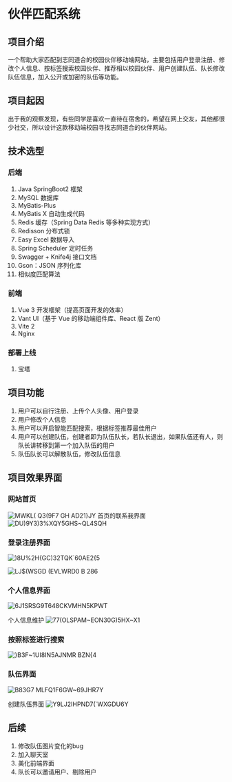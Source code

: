 # 伙伴匹配系统

## 项目介绍
一个帮助大家匹配到志同道合的校园伙伴移动端网站，主要包括用户登录注册、修改个人信息、按标签搜索校园伙伴、推荐相以校园伙伴、用户创建队伍、队长修改队伍信息，加入公开或加密的队伍等功能。
## 项目起因
出于我的观察发现，有些同学是喜欢一直待在宿舍的，希望在网上交友，其他都很少社交，所以设计这款移动端校园寻找志同道合的伙伴网站。

## 技术选型

### 后端
1. Java SpringBoot2 框架
2. MySQL 数据库
3. MyBatis-Plus
4. MyBatis X 自动生成代码
5. Redis 缓存（Spring Data Redis 等多种实现方式）
6. Redisson 分布式锁
7. Easy Excel 数据导入
8. Spring Scheduler 定时任务
9. Swagger + Knife4j 接口文档
10. Gson：JSON 序列化库
11. 相似度匹配算法

### 前端
1. Vue 3 开发框架（提高页面开发的效率）
2. Vant UI（基于 Vue 的移动端组件库、React 版 Zent）
3. Vite 2
4. Nginx

### 部署上线
1. 宝塔

## 项目功能
1. 用户可以自行注册、上传个人头像、用户登录
2. 用户修改个人信息
3. 用户可以开启智能匹配搜索，根据标签推荐最佳用户
4. 用户可以创建队伍，创建者即为队伍队长，若队长退出，如果队伍还有人，则队长讲转移到第一个加入队伍的用户
5. 队伍队长可以解散队伍，修改队伍信息

## 项目效果界面

### 网站首页
![MWKL( Q3(9F7 GH AD21}JY](https://github.com/kongshier/Partner-Backend/assets/94662685/42f743dd-2432-414c-89e9-7b60830622f4)
首页的联系我界面
![DU)9Y3)3%XQY5GHS~QL4SQH](https://github.com/kongshier/Partner-Backend/assets/94662685/8dde7004-b50c-4e38-a75b-764192a9c6c0)


### 登录注册界面
![)8U%2H{GC)32TQK`60AE2{5](https://github.com/kongshier/Partner-Backend/assets/94662685/e92f121b-5707-400b-ab52-c0813da3821f)

![LJ$(WSGD (EVLWRD0 B 286](https://github.com/kongshier/Partner-Backend/assets/94662685/19acc70b-7619-47c0-8859-8ec3b1effd10)


### 个人信息界面
![6J1SRSG9T648CKVMHN5KPWT](https://github.com/kongshier/Partner-Backend/assets/94662685/b86164c4-418e-47ae-8332-9363727d6bdc)

个人信息维护
![77(OLSPAM~EON30G)5HX~X1](https://github.com/kongshier/Partner-Backend/assets/94662685/8810db4b-2559-4c2e-9959-4da22e735d2d)

### 按照标签进行搜索
![}B3F~1UI8IN5AJNMR BZN{4](https://github.com/kongshier/Partner-Backend/assets/94662685/44c00d41-49f5-437b-a4b6-59e98d620095)

### 队伍界面
![B83G7 MLFQ1F6GW~69JHR7Y](https://github.com/kongshier/Partner-Backend/assets/94662685/55be06fc-8019-4c63-ba6e-730220d44bcc)

创建队伍界面
![Y9LJ2IH$PND7(`$WXGDU6Y](https://github.com/kongshier/Partner-Backend/assets/94662685/28713f06-e943-4b94-8aae-115eeaad4b6f)


## 后续
1. 修改队伍图片变化的bug
2. 加入聊天室
3. 美化前端界面
4. 队长可以邀请用户、剔除用户
